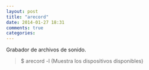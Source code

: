 ```yaml
---
layout: post
title: "arecord"
date: 2014-01-27 18:31
comments: true
categories: 
---
```

Grabador de archivos de sonido.

>$ arecord -l (Muestra los dispositivos disponibles)

